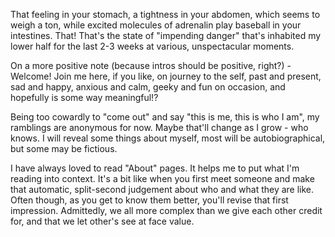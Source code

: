 That feeling in your stomach, a tightness in your abdomen, which seems to weigh a ton, while excited molecules of adrenalin play baseball in your intestines. That! That's the state of "impending danger" that's inhabited my lower half for the last 2-3 weeks at various, unspectacular moments.

On a more positive note (because intros should be positive, right?) - Welcome! Join me here, if you like, on journey to the self, past and present, sad and happy, anxious and calm, geeky and fun on occasion, and hopefully is some way meaningful!?

Being too cowardly to "come out" and say "this is me, this is who I am", my ramblings are anonymous for now. Maybe that'll change as I grow - who knows. I will reveal some things about myself, most will be autobiographical, but some may be fictious.

I have always loved to read "About" pages. It helps me to put what I'm reading into context. It's a bit like when you first meet someone and make that automatic, split-second judgement about who and what they are like. Often though, as you get to know them better, you'll revise that first impression. Admittedly, we all more complex than we give each other credit for, and that we let other's see at face value.